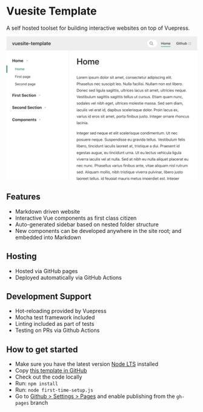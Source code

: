 # Vuesite Template

A self hosted toolset for building interactive websites on top of Vuepress.

![Preview of website - site name navigation, sidebar, front page content](./screenshot.png)

## Features

- Markdown driven website
- Interactive Vue components as first class citizen
- Auto-generated sidebar based on nested folder structure
- New components can be developed anywhere in the site root; and embedded into Markdown

## Hosting

- Hosted via GitHub pages
- Deployed automatically via GitHub Actions

## Development Support

- Hot-reloading provided by Vuepress
- Mocha test framework included
- Linting included as part of tests
- Testing on PRs via Github Actions

## How to get started

- Make sure you have the latest version [Node LTS](https://nodejs.org/en/) installed
- Copy [this template in GitHub](https://github.com/connected-web/vuesite-template/generate)
- Check out the code locally
- Run: `npm install`
- Run: `node first-time-setup.js`
- Go to [Github > Settings > Pages](https://github.com/connected-web/vuesite-template/settings/pages) and enable publishing from the `gh-pages` branch
